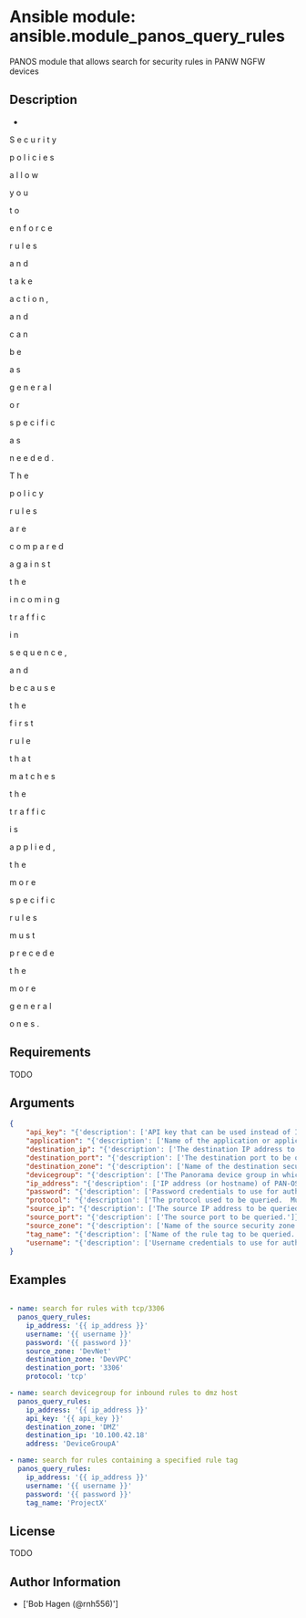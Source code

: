 # Ansible module: ansible.module_panos_query_rules


PANOS module that allows search for security rules in PANW NGFW devices

## Description

-
 
S
e
c
u
r
i
t
y
 
p
o
l
i
c
i
e
s
 
a
l
l
o
w
 
y
o
u
 
t
o
 
e
n
f
o
r
c
e
 
r
u
l
e
s
 
a
n
d
 
t
a
k
e
 
a
c
t
i
o
n
,
 
a
n
d
 
c
a
n
 
b
e
 
a
s
 
g
e
n
e
r
a
l
 
o
r
 
s
p
e
c
i
f
i
c
 
a
s
 
n
e
e
d
e
d
.
 
T
h
e
 
p
o
l
i
c
y
 
r
u
l
e
s
 
a
r
e
 
c
o
m
p
a
r
e
d
 
a
g
a
i
n
s
t
 
t
h
e
 
i
n
c
o
m
i
n
g
 
t
r
a
f
f
i
c
 
i
n
 
s
e
q
u
e
n
c
e
,
 
a
n
d
 
b
e
c
a
u
s
e
 
t
h
e
 
f
i
r
s
t
 
r
u
l
e
 
t
h
a
t
 
m
a
t
c
h
e
s
 
t
h
e
 
t
r
a
f
f
i
c
 
i
s
 
a
p
p
l
i
e
d
,
 
t
h
e
 
m
o
r
e
 
s
p
e
c
i
f
i
c
 
r
u
l
e
s
 
m
u
s
t
 
p
r
e
c
e
d
e
 
t
h
e
 
m
o
r
e
 
g
e
n
e
r
a
l
 
o
n
e
s
.



## Requirements

TODO

## Arguments

``` json
{
    "api_key": "{'description': ['API key that can be used instead of I(username)/I(password) credentials.']}",
    "application": "{'description': ['Name of the application or application group to be queried.']}",
    "destination_ip": "{'description': ['The destination IP address to be queried.']}",
    "destination_port": "{'description': ['The destination port to be queried.']}",
    "destination_zone": "{'description': ['Name of the destination security zone to be queried.']}",
    "devicegroup": "{'description': ['The Panorama device group in which to conduct the query.']}",
    "ip_address": "{'description': ['IP address (or hostname) of PAN-OS firewall or Panorama management console being queried.'], 'required': True}",
    "password": "{'description': ['Password credentials to use for authentication.'], 'required': True}",
    "protocol": "{'description': ['The protocol used to be queried.  Must be either I(tcp) or I(udp).']}",
    "source_ip": "{'description': ['The source IP address to be queried.']}",
    "source_port": "{'description': ['The source port to be queried.']}",
    "source_zone": "{'description': ['Name of the source security zone to be queried.']}",
    "tag_name": "{'description': ['Name of the rule tag to be queried.']}",
    "username": "{'description': ['Username credentials to use for authentication.'], 'default': 'admin'}",
}
```

## Examples


``` yaml

- name: search for rules with tcp/3306
  panos_query_rules:
    ip_address: '{{ ip_address }}'
    username: '{{ username }}'
    password: '{{ password }}'
    source_zone: 'DevNet'
    destination_zone: 'DevVPC'
    destination_port: '3306'
    protocol: 'tcp'

- name: search devicegroup for inbound rules to dmz host
  panos_query_rules:
    ip_address: '{{ ip_address }}'
    api_key: '{{ api_key }}'
    destination_zone: 'DMZ'
    destination_ip: '10.100.42.18'
    address: 'DeviceGroupA'

- name: search for rules containing a specified rule tag
  panos_query_rules:
    ip_address: '{{ ip_address }}'
    username: '{{ username }}'
    password: '{{ password }}'
    tag_name: 'ProjectX'

```

## License

TODO

## Author Information
  - ['Bob Hagen (@rnh556)']
